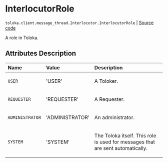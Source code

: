 # InterlocutorRole
`toloka.client.message_thread.Interlocutor.InterlocutorRole` | [Source code](https://github.com/Toloka/toloka-kit/blob/v1.2.0.post1/src/client/message_thread.py#L56)

A role in Toloka.

## Attributes Description

| Name | Value | Description |
| :------| :-----------| :----------| 
`USER`|'USER'|<p>A Toloker.</p>
`REQUESTER`|'REQUESTER'|<p>A Requester.</p>
`ADMINISTRATOR`|'ADMINISTRATOR'|<p>An administrator.</p>
`SYSTEM`|'SYSTEM'|<p>The Toloka itself. This role is used for messages that are sent automatically.</p>
